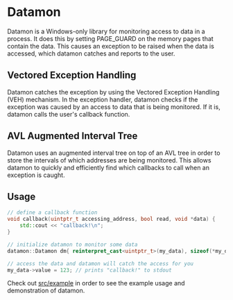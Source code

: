 # Datamon

Datamon is a Windows-only library for monitoring access to data in a process. It does this by setting PAGE_GUARD on the memory pages that contain the data. This causes an exception to be raised when the data is accessed, which datamon catches and reports to the user.

## Vectored Exception Handling

Datamon catches the exception by using the Vectored Exception Handling (VEH) mechanism. In the exception handler, datamon checks if the exception was caused by an access to data that is being monitored. If it is, datamon calls the user's callback function.

## AVL Augmented Interval Tree

Datamon uses an augmented interval tree on top of an AVL tree in order to store the intervals of which addresses are being monitored. This allows datamon to quickly and efficiently find which callbacks to call when an exception is caught.

## Usage

```cpp
// define a callback function
void callback(uintptr_t accessing_address, bool read, void *data) {
    std::cout << "callback!\n";
}

// initialize datamon to monitor some data
datamon::Datamon dm{ reinterpret_cast<uintptr_t>(my_data), sizeof(*my_data), callback };

// access the data and datamon will catch the access for you
my_data->value = 123; // prints "callback!" to stdout
```

Check out [src/example](src/example) in order to see the example usage and demonstration of datamon.
